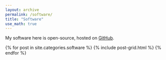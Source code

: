 ```yaml
---
layout: archive
permalink: /software/
title: "Software"
use_math: true
---
```


My software here is open-source, hosted on [GitHub](https://github.com/ameliaperry).

<div class="tiles">
{% for post in site.categories.software %}
{% include post-grid.html %}
{% endfor %}
</div><!-- /.tiles -->

